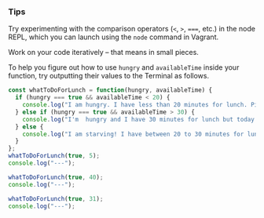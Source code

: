 ### Tips

Try experimenting with the comparison operators (`<`, `>`, `===`, etc.) in the node REPL, which you can launch using the `node` command in Vagrant.

Work on your code iteratively – that means in small pieces. 

To help you figure out how to use `hungry` and `availableTime` inside your function, try outputting their values to the Terminal as follows.
```Javascript
const whatToDoForLunch = function(hungry, availableTime) {
  if (hungry === true && availableTime < 20) {
    console.log("I am hungry. I have less than 20 minutes for lunch. Picku up some snacks or your rice with beans plate premade NOW!");
  } else if (hungry === true && availableTime > 30) {
    console.log("I'm  hungry and I have 30 minutes for lunch but today i am freaking out with my tasks.. For now, I can reconsider to eat properly.");
  } else {
    console.log("I am starving! I have between 20 to 30 minutes for lunch.");
  }
};
whatToDoForLunch(true, 5);
console.log("---");

whatToDoForLunch(true, 40);
console.log("---");

whatToDoForLunch(true, 31);
console.log("---");

```